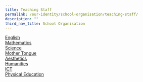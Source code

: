 ```yaml
---
title: Teaching Staff
permalink: /our-identity/school-organisation/teaching-staff/
description: ""
third_nav_title: School Organisation
---
```


<p><u><a href="/our-identity/school-organisation/teaching-staff/english">English</a><br /><a href="/our-identity/school-organisation/teaching-staff/mathematics">Mathematics</a><br /><a href="/our-identity/school-organisation/teaching-staff/science">Science</a><br /><a href="/our-identity/school-organisation/teaching-staff/mother-tongue">Mother Tongue</a><br /><a href="/our-identity/school-organisation/teaching-staff/aesthetics">Aesthetics</a><br /><a href="/our-identity/school-organisation/teaching-staff/humanities">Humanities</a><br /><a href="/our-identity/school-organisation/teaching-staff/ict">ICT</a><br /><a href="/our-identity/school-organisation/teaching-staff/physical-education">Physical Education</a></u></p>
